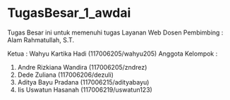 TugasBesar_1_awdai
==================

Tugas Besar ini untuk memenuhi tugas Layanan Web
Dosen Pembimbing : Alam Rahmatullah, S.T.

Ketua : 
Wahyu Kartika Hadi (117006205/wahyu205)
Anggota Kelompok :
1. Andre Rizkiana Wandira (117006205/zndrez)
2. Dede Zuliana (117006206/dezuli)
3. Aditya Bayu Pradana (117006215/adityabayu)
4. Iis Uswatun Hasanah (117006219/uswatun123)
